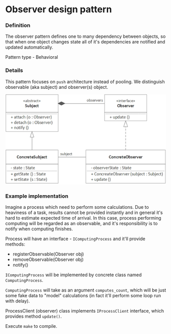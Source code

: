 Observer design pattern
=======================

### Definition

The observer pattern defines one to many dependency between objects, so that
when one object changes state all of it's dependencies are notified and updated
automatically. 

Pattern type - Behavioral

### Details

This pattern focuses on `push` architecture instead of pooling. We distinguish observable
(aka subject) and observer(s) object.

![](observer_uml.png)

### Example implementation

Imagine a process which need to perform some calculations. Due to heaviness of a task,
results cannot be provided instantly and in general it's hard to estimate expected time
of arrival. In this case, process performing computing will be regarded
as an observable, and it's responsibility is to notify when computing finishes.

Process will have an interface - `IComputingProcess` and it'll provide methods:
* registerObservable(Observer obj)
* removeObservable(Observer obj)
* notify()

`IComputingProcess` will be implemented by concrete class named `ComputingProcess`.

`ComputingProcess` will take as an argument `computes_count`, which will be just some
fake data to "model" calculations (in fact it'll perform some loop run with delay).

ProcessClient (observer) class implements `IProcessClient` interface, which provides method
`update()`.

Execute ``make`` to compile. 
